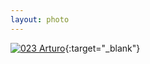 ```yaml
---
layout: photo
---
```


[![023 Arturo](https://c1.staticflickr.com/1/281/19080826083_3a20bf1ca9_c.jpg)](https://www.flickr.com/photos/131440297@N08/19080826083/){:target="_blank"}
